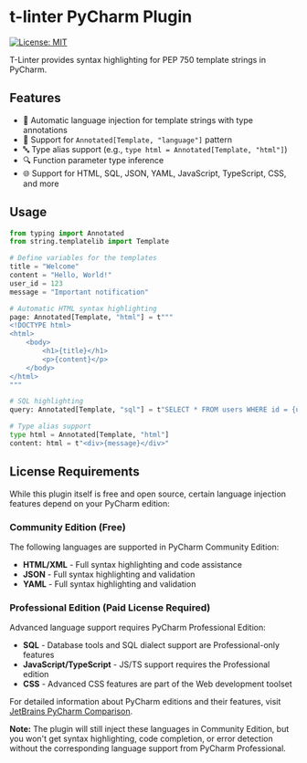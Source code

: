 # t-linter PyCharm Plugin
[![License: MIT](https://img.shields.io/badge/License-MIT-yellow.svg)](https://opensource.org/licenses/MIT)

<!-- Plugin description -->
T-Linter provides syntax highlighting for PEP 750 template strings in PyCharm.

## Features

- 🎨 Automatic language injection for template strings with type annotations
- 📝 Support for `Annotated[Template, "language"]` pattern
- 🔤 Type alias support (e.g., `type html = Annotated[Template, "html"]`)
- 🔍 Function parameter type inference
- 🌐 Support for HTML, SQL, JSON, YAML, JavaScript, TypeScript, CSS, and more

## Usage

```python
from typing import Annotated
from string.templatelib import Template

# Define variables for the templates
title = "Welcome"
content = "Hello, World!"
user_id = 123
message = "Important notification"

# Automatic HTML syntax highlighting
page: Annotated[Template, "html"] = t"""
<!DOCTYPE html>
<html>
    <body>
        <h1>{title}</h1>
        <p>{content}</p>
    </body>
</html>
"""

# SQL highlighting
query: Annotated[Template, "sql"] = t"SELECT * FROM users WHERE id = {user_id}"

# Type alias support
type html = Annotated[Template, "html"]
content: html = t"<div>{message}</div>"
```

## License Requirements

While this plugin itself is free and open source, certain language injection features depend on your PyCharm edition:

### Community Edition (Free)
The following languages are supported in PyCharm Community Edition:
- **HTML/XML** - Full syntax highlighting and code assistance
- **JSON** - Full syntax highlighting and validation
- **YAML** - Full syntax highlighting and validation

### Professional Edition (Paid License Required)
Advanced language support requires PyCharm Professional Edition:
- **SQL** - Database tools and SQL dialect support are Professional-only features
- **JavaScript/TypeScript** - JS/TS support requires the Professional edition
- **CSS** - Advanced CSS features are part of the Web development toolset

For detailed information about PyCharm editions and their features, visit [JetBrains PyCharm Comparison](https://www.jetbrains.com/pycharm/features/editions_comparison_matrix.html).

**Note:** The plugin will still inject these languages in Community Edition, but you won't get syntax highlighting, code completion, or error detection without the corresponding language support from PyCharm Professional.
<!-- Plugin description end -->